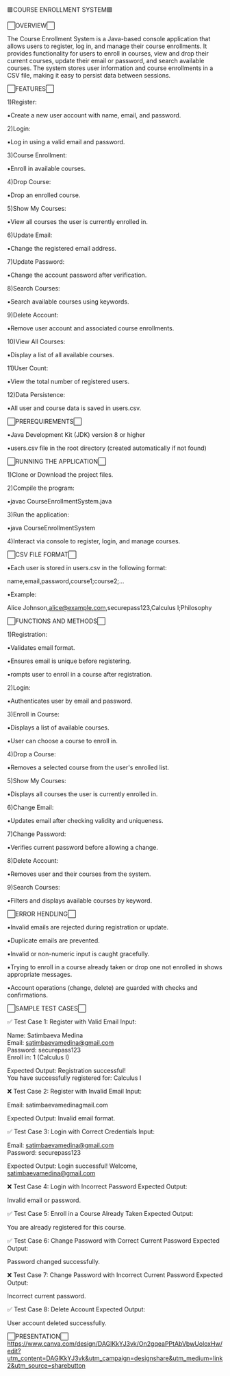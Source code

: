 🟪COURSE ENROLLMENT SYSTEM🟪



⬜️OVERVIEW⬜️

The Course Enrollment System is a Java-based console application that allows users to register, log in, and manage their course enrollments.
It provides functionality for users to enroll in courses, view and drop their current courses, update their email or password, and search available courses. 
The system stores user information and course enrollments in a CSV file, making it easy to persist data between sessions.


⬜️FEATURES⬜️

1)Register: 

▪️Create a new user account with name, email, and password.

2)Login: 

▪️Log in using a valid email and password.

3)Course Enrollment: 

▪️Enroll in available courses.

4)Drop Course: 

▪️Drop an enrolled course.

5)Show My Courses: 

▪️View all courses the user is currently enrolled in.

6)Update Email: 

▪️Change the registered email address.

7)Update Password: 

▪️Change the account password after verification.

8)Search Courses: 

▪️Search available courses using keywords.

9)Delete Account: 

▪️Remove user account and associated course enrollments.

10)View All Courses: 

▪️Display a list of all available courses.

11)User Count: 

▪️View the total number of registered users.

12)Data Persistence: 

▪️All user and course data is saved in users.csv.


⬜️PREREQUIREMENTS⬜️

▪️Java Development Kit (JDK) version 8 or higher

▪️users.csv file in the root directory (created automatically if not found)


⬜️RUNNING THE APPLICATION⬜️

1)Clone or Download the project files.

2)Compile the program:

▪️javac CourseEnrollmentSystem.java

3)Run the application:

▪️java CourseEnrollmentSystem

4)Interact via console to register, login, and manage courses.


⬜️CSV FILE FORMAT⬜️

▪️Each user is stored in users.csv in the following format:

name,email,password,course1;course2;...

▪️Example:

Alice Johnson,alice@example.com,securepass123,Calculus I;Philosophy


⬜️FUNCTIONS AND METHODS⬜️

1)Registration:

▪️Validates email format.

▪️Ensures email is unique before registering.

▪️rompts user to enroll in a course after registration.

2)Login:

▪️Authenticates user by email and password.

3)Enroll in Course:

▪️Displays a list of available courses.

▪️User can choose a course to enroll in.

4)Drop a Course:

▪️Removes a selected course from the user's enrolled list.

5)Show My Courses:

▪️Displays all courses the user is currently enrolled in.

6)Change Email:

▪️Updates email after checking validity and uniqueness.

7)Change Password:

▪️Verifies current password before allowing a change.

8)Delete Account:

▪️Removes user and their courses from the system.

9)Search Courses:

▪️Filters and displays available courses by keyword.


⬜️ERROR HENDLING⬜️

▪️Invalid emails are rejected during registration or update.

▪️Duplicate emails are prevented.

▪️Invalid or non-numeric input is caught gracefully.

▪️Trying to enroll in a course already taken or drop one not enrolled in shows appropriate messages.

▪️Account operations (change, delete) are guarded with checks and confirmations.


⬜️SAMPLE TEST CASES⬜️

✅ Test Case 1: Register with Valid Email
Input:

Name: Satimbaeva Medina  
Email: satimbaevamedina@gmail.com  
Password: securepass123  
Enroll in: 1 (Calculus I)  

Expected Output:
Registration successful!  
You have successfully registered for: Calculus I

❌ Test Case 2: Register with Invalid Email
Input:

Email: satimbaevamedinagmail.com  

Expected Output:
Invalid email format.

✅ Test Case 3: Login with Correct Credentials
Input:

Email: satimbaevamedina@gmail.com  
Password: securepass123  

Expected Output:
Login successful! Welcome, satimbaevamedina@gmail.com

❌ Test Case 4: Login with Incorrect Password
Expected Output:

Invalid email or password.

✅ Test Case 5: Enroll in a Course Already Taken
Expected Output:

You are already registered for this course.

✅ Test Case 6: Change Password with Correct Current Password
Expected Output:

Password changed successfully.

❌ Test Case 7: Change Password with Incorrect Current Password
Expected Output:

Incorrect current password.

✅ Test Case 8: Delete Account
Expected Output:

User account deleted successfully.


⬜️PRESENTATION⬜️
https://www.canva.com/design/DAGlKkYJ3vk/On2gqeaPPtAbVbwUoloxHw/edit?utm_content=DAGlKkYJ3vk&utm_campaign=designshare&utm_medium=link2&utm_source=sharebutton
